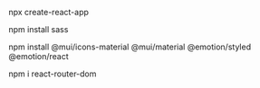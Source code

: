 npx create-react-app

npm install sass

npm install @mui/icons-material @mui/material @emotion/styled @emotion/react

npm i react-router-dom
